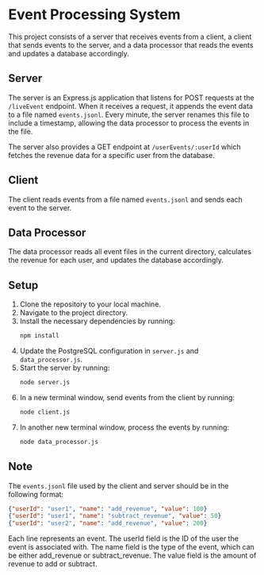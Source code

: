 # Event Processing System

This project consists of a server that receives events from a client, a client that sends events to the server, and a data processor that reads the events and updates a database accordingly.

## Server

The server is an Express.js application that listens for POST requests at the `/liveEvent` endpoint. When it receives a request, it appends the event data to a file named `events.jsonl`. Every minute, the server renames this file to include a timestamp, allowing the data processor to process the events in the file.

The server also provides a GET endpoint at `/userEvents/:userId` which fetches the revenue data for a specific user from the database.

## Client

The client reads events from a file named `events.jsonl` and sends each event to the server.

## Data Processor

The data processor reads all event files in the current directory, calculates the revenue for each user, and updates the database accordingly.

## Setup

1. Clone the repository to your local machine.
2. Navigate to the project directory.
3. Install the necessary dependencies by running:
    ```bash
    npm install
    ```
4. Update the PostgreSQL configuration in `server.js` and `data_processor.js`.
5. Start the server by running:
    ```bash
    node server.js
    ```
6. In a new terminal window, send events from the client by running:
    ```bash
    node client.js
    ```
7. In another new terminal window, process the events by running:
    ```bash
    node data_processor.js
    ```

## Note

The `events.jsonl` file used by the client and server should be in the following format:

```json
{"userId": "user1", "name": "add_revenue", "value": 100}
{"userId": "user1", "name": "subtract_revenue", "value": 50}
{"userId": "user2", "name": "add_revenue", "value": 200}
```

Each line represents an event. The userId field is the ID of the user the event is associated with. The name field is the type of the event, which can be either add_revenue or subtract_revenue. The value field is the amount of revenue to add or subtract.

